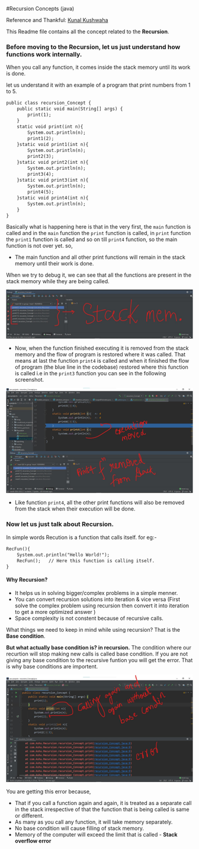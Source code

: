 #Recursion Concepts (java)

Reference and Thankful: [Kunal Kushwaha](https://www.youtube.com/c/KunalKushwaha)

This Readme file contains all the concept related to the **Recursion**.
### Before moving to the Recursion, let us just understand how functions work internally.

When you call any function, it comes inside the stack memory until its work is done.

let us understand it with an example of a program that print numbers from 1 to 5.
```
public class recursion_Concept {
    public static void main(String[] args) {
        print(1);
    }
    static void print(int n){
        System.out.println(n);
        print1(2);
    }static void print1(int n){
        System.out.println(n);
        print2(3);
    }static void print2(int n){
        System.out.println(n);
        print3(4);
    }static void print3(int n){
        System.out.println(n);
        print4(5);
    }static void print4(int n){
        System.out.println(n);
    }
}
```
Basically what is happening here is that in the very first, the `main` function is called and in the `main` function the `print` function is called, in `print` function the `print1` function is called and so on till `print4` function, so the main function is not over yet.
so,
* The main function and all other print functions will remain in the stack memory until their work is done.


When we try to debug it, we can see that all the functions are present in the stack memory while they are being called.

![image.png](debug.jpg)

* Now, when the function finished executing it is removed from the stack memory and the flow of program is restored where it was called.
That means at last the function `print4` is called and when it finished the flow of program (the blue line in the codebase) restored where this function is called i.e in the `print3` function you can see in the following screenshot.

![image](execution.jpg)

* Like function `print4`, all the other print functions will also be removed from the stack when their execution will be done.

### Now let us just talk about Recursion.
In simple words Recution is a function that calls itself.
for eg:-
```
RecFun(){
    System.out.println("Hello World!");
    RecFun();   // Here this function is calling itself.
}
```

#### Why Recursion?
 * It helps us in solving bigger/complex problems in a simple menner.
 * You can convert recursion solutions into iteration & vice versa (First solve the complex problem using recursion then convert it into iteration to get a more optimized answer )
 * Space complexity is not constent because of recursive calls.

What things we need to keep in mind while using recursion? That is the **Base condition**.

**But what actually base condition is? in recursion.**
The condition where our recurtion will stop making new calls is called base condition.
If you are not giving any base condition to the recursive funtion you will get the error. That is why base conditions are importent.

![image](fn%20calling%20without%20base%20condition.jpg)

You are getting this error because,
* That if you call a function again and again, it is treated as a separate call in the stack irrespective of that the function that is being called is same or different.
* As many as you call any function, it will take memory separately.
* No base condition will cause filling of stack memory.
* Memory of the computer will exceed the limit that is called - **Stack overflow error**